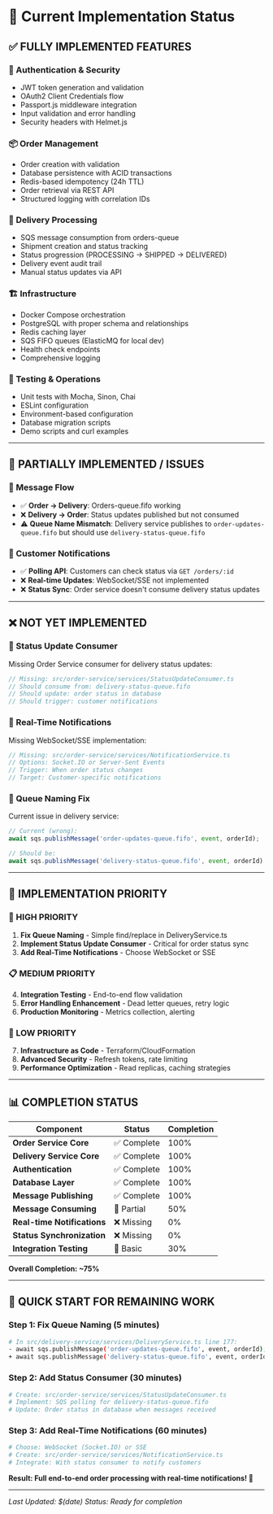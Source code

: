 # 🎯 **Current Implementation Status**

## ✅ **FULLY IMPLEMENTED FEATURES**

### **🔐 Authentication & Security**
- JWT token generation and validation
- OAuth2 Client Credentials flow
- Passport.js middleware integration
- Input validation and error handling
- Security headers with Helmet.js

### **📦 Order Management**
- Order creation with validation
- Database persistence with ACID transactions
- Redis-based idempotency (24h TTL)
- Order retrieval via REST API
- Structured logging with correlation IDs

### **🚚 Delivery Processing**
- SQS message consumption from orders-queue
- Shipment creation and status tracking
- Status progression (PROCESSING → SHIPPED → DELIVERED)
- Delivery event audit trail
- Manual status updates via API

### **🏗️ Infrastructure**
- Docker Compose orchestration
- PostgreSQL with proper schema and relationships
- Redis caching layer
- SQS FIFO queues (ElasticMQ for local dev)
- Health check endpoints
- Comprehensive logging

### **🧪 Testing & Operations**
- Unit tests with Mocha, Sinon, Chai
- ESLint configuration
- Environment-based configuration
- Database migration scripts
- Demo scripts and curl examples

---

## 🔶 **PARTIALLY IMPLEMENTED / ISSUES**

### **📡 Message Flow**
- ✅ **Order → Delivery**: Orders-queue.fifo working
- ❌ **Delivery → Order**: Status updates published but not consumed
- ⚠️ **Queue Name Mismatch**: Delivery service publishes to `order-updates-queue.fifo` but should use `delivery-status-queue.fifo`

### **📱 Customer Notifications**
- ✅ **Polling API**: Customers can check status via `GET /orders/:id`
- ❌ **Real-time Updates**: WebSocket/SSE not implemented
- ❌ **Status Sync**: Order service doesn't consume delivery status updates

---

## ❌ **NOT YET IMPLEMENTED**

### **🔄 Status Update Consumer**
Missing Order Service consumer for delivery status updates:
```typescript
// Missing: src/order-service/services/StatusUpdateConsumer.ts
// Should consume from: delivery-status-queue.fifo
// Should update: order status in database
// Should trigger: customer notifications
```

### **📱 Real-Time Notifications**
Missing WebSocket/SSE implementation:
```typescript
// Missing: src/order-service/services/NotificationService.ts
// Options: Socket.IO or Server-Sent Events
// Trigger: When order status changes
// Target: Customer-specific notifications
```

### **🐛 Queue Naming Fix**
Current issue in delivery service:
```typescript
// Current (wrong):
await sqs.publishMessage('order-updates-queue.fifo', event, orderId);

// Should be:
await sqs.publishMessage('delivery-status-queue.fifo', event, orderId);
```

---

## 🎯 **IMPLEMENTATION PRIORITY**

### **🚨 HIGH PRIORITY**
1. **Fix Queue Naming** - Simple find/replace in DeliveryService.ts
2. **Implement Status Update Consumer** - Critical for order status sync
3. **Add Real-Time Notifications** - Choose WebSocket or SSE

### **📋 MEDIUM PRIORITY**
4. **Integration Testing** - End-to-end flow validation
5. **Error Handling Enhancement** - Dead letter queues, retry logic
6. **Production Monitoring** - Metrics collection, alerting

### **🔧 LOW PRIORITY**
7. **Infrastructure as Code** - Terraform/CloudFormation
8. **Advanced Security** - Refresh tokens, rate limiting
9. **Performance Optimization** - Read replicas, caching strategies

---

## 📊 **COMPLETION STATUS**

| Component | Status | Completion |
|-----------|--------|------------|
| **Order Service Core** | ✅ Complete | 100% |
| **Delivery Service Core** | ✅ Complete | 100% |
| **Authentication** | ✅ Complete | 100% |
| **Database Layer** | ✅ Complete | 100% |
| **Message Publishing** | ✅ Complete | 100% |
| **Message Consuming** | 🔶 Partial | 50% |
| **Real-time Notifications** | ❌ Missing | 0% |
| **Status Synchronization** | ❌ Missing | 0% |
| **Integration Testing** | 🔶 Basic | 30% |

**Overall Completion: ~75%**

---

## 🚀 **QUICK START FOR REMAINING WORK**

### **Step 1: Fix Queue Naming (5 minutes)**
```bash
# In src/delivery-service/services/DeliveryService.ts line 177:
- await sqs.publishMessage('order-updates-queue.fifo', event, orderId);
+ await sqs.publishMessage('delivery-status-queue.fifo', event, orderId);
```

### **Step 2: Add Status Consumer (30 minutes)**
```bash
# Create: src/order-service/services/StatusUpdateConsumer.ts
# Implement: SQS polling for delivery-status-queue.fifo
# Update: Order status in database when messages received
```

### **Step 3: Add Real-Time Notifications (60 minutes)**
```bash
# Choose: WebSocket (Socket.IO) or SSE
# Create: src/order-service/services/NotificationService.ts
# Integrate: With status consumer to notify customers
```

**Result: Full end-to-end order processing with real-time notifications! 🎉**

---

*Last Updated: $(date)*
*Status: Ready for completion*